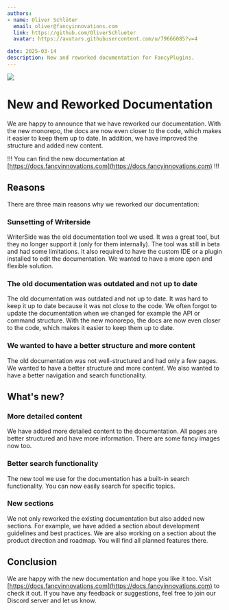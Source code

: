 ```yaml
---
authors:
- name: Oliver Schlüter
  email: oliver@fancyinnovations.com
  link: https://github.com/OliverSchlueter
  avatar: https://avatars.githubusercontent.com/u/79666085?v=4

date: 2025-03-14
description: New and reworked documentation for FancyPlugins.
---
```


![](../static/new-documentation.png)

# New and Reworked Documentation

We are happy to announce that we have reworked our documentation.
With the new monorepo, the docs are now even closer to the code, which makes it easier to keep them up to date.
In addition, we have improved the structure and added new content.

!!!
You can find the new documentation at [https://docs.fancyinnovations.com](https://docs.fancyinnovations.com)
!!!

## Reasons

There are three main reasons why we reworked our documentation:

### Sunsetting of Writerside

WriterSide was the old documentation tool we used. It was a great tool, but they no longer support it (only for them internally).
The tool was still in beta and had some limitations. It also required to have the custom IDE or a plugin installed to edit the documentation.
We wanted to have a more open and flexible solution.

### The old documentation was outdated and not up to date

The old documentation was outdated and not up to date. It was hard to keep it up to date because it was not close to the code.
We often forgot to update the documentation when we changed for example the API or command structure.
With the new monorepo, the docs are now even closer to the code, which makes it easier to keep them up to date.

### We wanted to have a better structure and more content

The old documentation was not well-structured and had only a few pages. We wanted to have a better structure and more content.
We also wanted to have a better navigation and search functionality.

## What's new?

### More detailed content

We have added more detailed content to the documentation. All pages are better structured and have more information.
There are some fancy images now too.

### Better search functionality

The new tool we use for the documentation has a built-in search functionality. You can now easily search for specific topics.

### New sections

We not only reworked the existing documentation but also added new sections.
For example, we have added a section about development guidelines and best practices.
We are also working on a section about the product direction and roadmap. You will find all planned features there.

## Conclusion

We are happy with the new documentation and hope you like it too.
Visit [https://docs.fancyinnovations.com](https://docs.fancyinnovations.com) to check it out.
If you have any feedback or suggestions, feel free to join our Discord server and let us know.